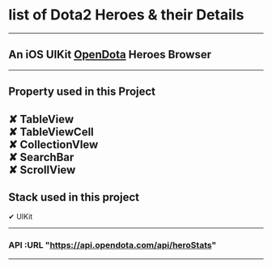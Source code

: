 # list of Dota2 Heroes & their Details

-------------------------------------------------------

## An iOS UIKit <a href="https://api.opendota.com/api/heroStats">OpenDota</a> Heroes Browser 

------------------------------------------------------
## Property used in this Project

✘ TableView
<br>
✘ TableViewCell
<br>
✘ CollectionVIew
<br>
✘ SearchBar
<br>
✘ ScrollView
------------------------------------------------------
## Stack used in this project

✔︎ UIKit
<br>

-------------------------------------------------------

### API :URL "https://api.opendota.com/api/heroStats"
-----------------------------------------------------
